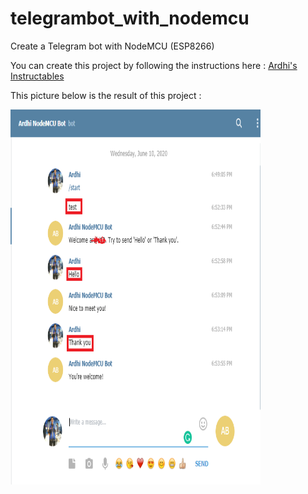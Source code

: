 # telegrambot_with_nodemcu
Create a Telegram bot with NodeMCU (ESP8266)

You can create this project by following the instructions here : <a href="https://www.instructables.com/id/Telegram-Bot-With-NodeMCU-ESP8266/">Ardhi's Instructables</a>

This picture below is the result of this project :

<img src="https://github.com/ardhi12/telegrambot_with_nodemcu/blob/master/talk%20to%20bot.png" width="400" height="600">

